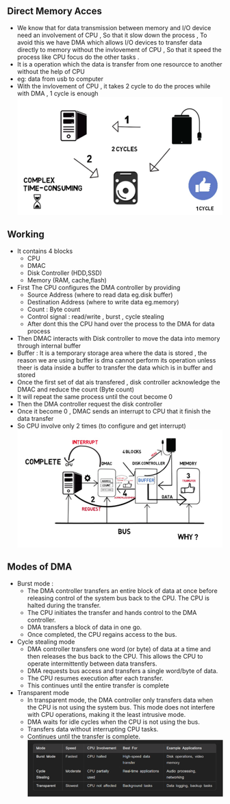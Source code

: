 ## Direct Memory Acces
* We know that for data transmission between memory and I/O device need an involvement of CPU , So that it slow down the process , To avoid this we have DMA which allows I/O devices to transfer data directly to memory without the invlovement of CPU , So that it speed the process like CPU focus do the other tasks .        
* It is a operation which the data is transfer from one resourcce to another without the help of CPU
* eg: data from usb to computer
* With the invlovement of CPU , it takes 2 cycle to do the proces while with DMA , 1 cycle is enough
![alt text](images/image-11.png)
## Working
* It contains 4 blocks
    * CPU
    * DMAC
    * Disk Controller (HDD,SSD)
    * Memory (RAM, cache,flash)
* First The CPU configures the DMA controller by providing
    * Source Address (where to read data eg.disk buffer)
    * Destination Address (where to write data eg.memory)
    * Count : Byte count
    * Control signal : read/write , burst , cycle stealing
    * After dont this the CPU hand over the process to the DMA for data process
* Then DMAC interacts with Disk controller to move the data into memory through internal buffer
* Buffer : It is a temporary storage area where the data is stored , the reason we are using buffer is dma cannot perform its operation unless theer is data inside a buffer to transfer the data which is in buffer and stored
* Once the first set of dat ais transfered , disk controller acknowledge the DMAC and reduce the count (Byte count)
* It will repeat the same process until the cout become 0
* Then the DMA controller request the disk controller
* Once it become 0 , DMAC sends an interrupt to CPU that it  finish the data transfer
* So CPU involve only 2 times (to configure and get interrupt)
![alt text](images/image-12.png)
## Modes of DMA
* Burst mode : 
    * The DMA controller transfers an entire block of data at once before releasing control of the system bus back to the CPU. The CPU is halted during the transfer.
    * The CPU initiates the transfer and hands control to the DMA controller.
    * DMA transfers a block of data in one go.
    * Once completed, the CPU regains access to the bus.
* Cycle stealing mode
    * DMA controller transfers one word (or byte) of data at a time and then releases the bus back to the CPU. This allows the CPU to operate intermittently between data transfers.
    * DMA requests bus access and transfers a single word/byte of data.
    * The CPU resumes execution after each transfer.
    * This continues until the entire transfer is complete
* Transparent mode
    * In transparent mode, the DMA controller only transfers data when the CPU is not using the system bus. This mode does not interfere with CPU operations, making it the least intrusive mode.
    * DMA waits for idle cycles when the CPU is not using the bus.
    * Transfers data without interrupting CPU tasks.
    * Continues until the transfer is complete.
![alt text](images/image-10.png)